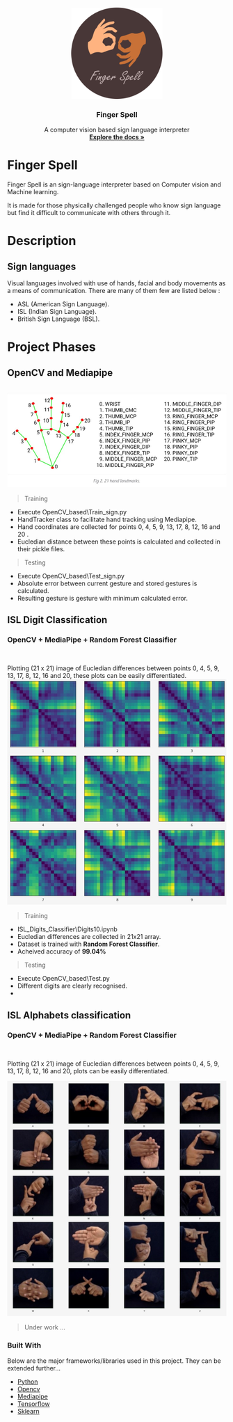 <!-- PROJECT LOGO -->
<br />
<div align="center">
  <a href="https://github.com/othneildrew/Best-README-Template">
    <img src="logo.png" alt="Logo" width="210" height="210">
  </a>

  <h3 align="center">Finger Spell</h3>

  <p align="center">
    A computer vision based sign language interpreter
    <br />
    <a href="https://github.com/Anant-mishra1729/Finger-spell/"><strong>Explore the docs »</strong></a>
    <br />
  </p>
</div>


# Finger Spell

Finger Spell is an sign-language interpreter based on Computer vision and Machine learning.

It is made for those physically challenged people who know sign language but find it difficult to communicate with others through it.

# Description

## Sign languages
Visual languages involved with use of hands, facial and body movements as a means of communication. 
There are many of them few are listed below :
* ASL (American Sign Language).
* ISL (Indian Sign Language).
* British Sign Language (BSL).

# Project Phases

## OpenCV and Mediapipe
<br />
<img src = "mediapipe_structure.jpg" />


> Training
* Execute OpenCV_based\Train_sign.py
* HandTracker class to facilitate hand tracking using Mediapipe.
* Hand coordinates are collected for points  0, 4, 5, 9, 13, 17, 8, 12, 16 and 20 .
* Eucledian distance between these points is calculated and collected in their pickle files.
> Testing 
* Execute OpenCV_based\Test_sign.py
* Absolute error between current gesture and stored gestures is calculated.
* Resulting gesture is gesture with minimum calculated error.

## ISL Digit Classification 
### OpenCV + MediaPipe + Random Forest Classifier 
<br />

Plotting (21 x 21) image of Eucledian differences between points 0, 4, 5, 9, 13, 17, 8, 12, 16 and 20, these plots can be easily differentiated.
<img src = "Digits.jpg" />


> Training
* ISL_Digits_Classifier\Digits10.ipynb
* Eucledian differences are collected in 21x21 array.
* Dataset is trained with **Random Forest Classifier**.
* Acheived accuracy of **99.04%**
> Testing 
* Execute OpenCV_based\Test.py
* Different digits are clearly recognised.
* 
## ISL Alphabets classification 
### OpenCV + MediaPipe + Random Forest Classifier
<br />

Plotting (21 x 21) image of Eucledian differences between points 0, 4, 5, 9, 13, 17, 8, 12, 16 and 20, plots can be easily differentiated.

<img src = "Alphabets.jpg" />

> Under work ...


### Built With
Below are the major frameworks/libraries used in this project. They can be extended further...

* [Python](https://www.python.org/)
* [Opencv](https://opencv.org/)
* [Mediapipe](https://google.github.io/mediapipe/)
* [Tensorflow](https://www.tensorflow.org/)
* [Sklearn](https://www.tensorflow.org/)
